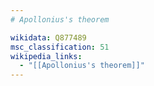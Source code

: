 ```yaml
---
# Apollonius's theorem

wikidata: Q877489
msc_classification: 51
wikipedia_links:
  - "[[Apollonius's theorem]]"
---
```

